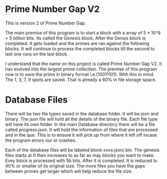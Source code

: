 # Prime Number Gap V2
This is version 2 of Prime Number Gap.

The main premise of this program is to start a block with a
array of 5 * 10^9 = 5 billion bits. Its called the Genesis block. After the
Gensis block is completed. It gets loaded and the primes
are ran against the following blocks. It will continue 
to process the completed blocks till the second to last one
runs on the last block. 

I understand that the name on this project is called Prime Number
Gap V2. It has evolved into the largest prime collection. The premise
of this program now is to save the prims in binary format i.e.(10011101).
With this in mind. The 1, 3, 7, 9 spots are saved. That is already a 60%
in file storage space. 

# Database Files
There will be two file types saved in the database folder. It will be json
and binary. The json file will hold all the details of the binary file. 
Each file type will have its own folder. In the main Database directory there
will be a file called progress.json. It will hold the information of files that
are processed and in the que. This is to ensure it will pick up from where it
left off incase the program errors our or crashes.

Each of the database files will be labeled block-xxxx.json/.bin. The genesis
files starts at 0 then increases to as far as may blocks you want to make. Evey
block is processed with 5b bits. After it is completed. It is reduced to 40% or smaller
of its original size. The more files you have the gaps between primes get larger
which will help reduce the file size.